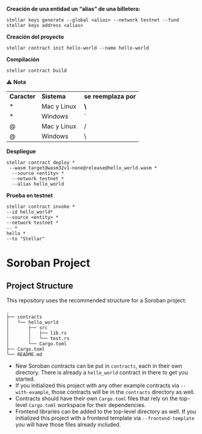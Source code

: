 **Creación de una entidad un “alias” de una billetera:**

```plaintext
stellar keys generate --global <alias> --network testnet --fund
stellar keys address <alias>
```

**Creación del proyecto**

```plaintext
stellar contract init hello-world --name hello-world
```

**Compilación**
```plaintext
stellar contract build
```

⚠️ **Nota**

<table><tbody><tr><td><strong>Caracter</strong></td><td><strong>Sistema</strong></td><td><strong>se reemplaza por</strong></td></tr><tr><td>*</td><td>Mac y Linux<strong>&nbsp;</strong></td><td><strong>\</strong></td></tr><tr><td>*</td><td>Windows</td><td>`</td></tr><tr><td>@</td><td>Mac y Linux</td><td>/</td></tr><tr><td>@</td><td>Windows</td><td>\</td></tr></tbody></table>

**Despliegue**

```plaintext
stellar contract deploy *
 --wasm target@wasm32v1-none@release@hello_world.wasm *
  --source <entity> *
  --network testnet *
  --alias hello_world
```

**Prueba en testnet**

```plaintext
stellar contract invoke *
--id hello_world*
--source <entity> *
--network testnet *
-- *
hello *
--to "Stellar"
```

# Soroban Project

## Project Structure

This repository uses the recommended structure for a Soroban project:
```text
.
├── contracts
│   └── hello_world
│       ├── src
│       │   ├── lib.rs
│       │   └── test.rs
│       └── Cargo.toml
├── Cargo.toml
└── README.md
```

- New Soroban contracts can be put in `contracts`, each in their own directory. There is already a `hello_world` contract in there to get you started.
- If you initialized this project with any other example contracts via `--with-example`, those contracts will be in the `contracts` directory as well.
- Contracts should have their own `Cargo.toml` files that rely on the top-level `Cargo.toml` workspace for their dependencies.
- Frontend libraries can be added to the top-level directory as well. If you initialized this project with a frontend template via `--frontend-template` you will have those files already included.